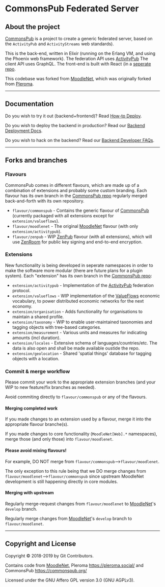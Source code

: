 # CommonsPub Federated Server 

## About the project
[CommonsPub](http://commonspub.org) is a project to create a generic federated server, based on the `ActivityPub` and `ActivityStreams` web standards). 

This is the back-end, written in Elixir (running on the Erlang VM, and using the Phoenix web framework). 
The federation API uses [ActivityPub](http://activitypub.rocks/) 
The client API uses GraphQL. 
The front-end is built with React (in a [seperate repo](https://gitlab.com/CommonsPub/Client).

This codebase was forked from [MoodleNet](http://moodle.net/), which was originally forked from [Pleroma](https://git.pleroma.social/pleroma/pleroma).

---

## Documentation 

Do you wish to try it out (backend+frontend)? Read [How-to Deploy](https://gitlab.com/CommonsPub/Client/-/blob/flavour/commonspub/README.md#deploying).

Do you wish to deploy the backend in production? Read our [Backend Deployment Docs](https://gitlab.com/CommonsPub/Server/blob/flavour/commonspub/DEPLOY.md).

Do you wish to hack on the backend? Read our [Backend Developer FAQs](https://gitlab.com/CommonsPub/Server/blob/flavour/commonspub/HACKING.md).

---

## Forks and branches

### Flavours 

CommonsPub comes in different flavours, which are made up of a combination of extensions and probably some custom branding. Each flavour has its own branch in the [CommonsPub repo](https://gitlab.com/CommonsPub/Server) regularly merged back-and-forth with its own repository.

- `flavour/commonspub` - Contains the generic flavour of [CommonsPub](http://commonspub.org) (currently packaged with all extensions except for `extension/valueflows`). 
- `flavour/moodlenet` - The original [MoodleNet](https://gitlab.com/moodlenet/backend) flavour (with only  `extension/activitypub`). 
- `flavour/zenpub` - WIP [ZenPub](https://github.com/dyne/zenpub/) flavour (with all extensions), which will use [ZenRoom](https://zenroom.org/) for public key signing and end-to-end encryption.

### Extensions

New functionality is being developed in seperate namespaces in order to make the software more modular (there are future plans for a plugin system). Each "extension" has its own branch in the [CommonsPub repo](https://gitlab.com/CommonsPub/Server):

- `extension/activitypub` - Implementation of the [ActivityPub](http://activitypub.rocks/) federation protocol.
- `extension/valueflows` - WIP implementation of the [ValueFlows](https://valueflo.ws/) economic vocabulary, to power distributed economic networks for the next economy.
- `extension/organisation` - Adds functionality for organisations to maintain a shared profile.
- `extension/taxonomy` - WIP to enable user-maintained taxonomies and tagging objects with tree-based categories. 
- `extension/measurement` - Various units and measures for indicating amounts (incl duration).
- `extension/locales` - Extensive schema of languages/countries/etc. The data is also open and shall be made available oustide the repo.
- `extension/geolocation` - Shared 'spatial things' database for tagging objects with a location.

### Commit & merge workflow

Please commit your work to the appropriate extension branches (and your WIP to new feature/fix branches as needed). 

Avoid commiting directly to `flavour/commonspub` or any of the flavours. 

#### Merging completed work

If you made changes to an extension used by a flavour, merge it into the appropriate flavour branche(s).

If you made changes to core functionality (`MoodleNet[Web].*` namespaces), merge those (and only those) into `flavour/moodlenet`.

#### Please **avoid mixing flavours!** 

For example, DO NOT merge from `flavour/commonspub`-->`flavour/moodlenet`. 

The only exception to this rule being that we DO merge changes from `flavour/moodlenet`-->`flavour/commonspub` since upstream MoodleNet development is still happening directly in core modules.

#### Merging with upstream 

Regularly merge-request changes from `flavour/moodlenet` to [MoodleNet](https://gitlab.com/moodlenet/backend)'s `develop` branch.

Regularly merge changes from [MoodleNet](https://gitlab.com/moodlenet/backend)'s `develop` branch to `flavour/moodlenet`.


---

## Copyright and License

Copyright © 2018-2019 by Git Contributors.

Contains code from [MoodleNet](http://moodle.net/), Pleroma <https://pleroma.social/> and CommonsPub <https://commonspub.org/>

Licensed under the GNU Affero GPL version 3.0 (GNU AGPLv3).
